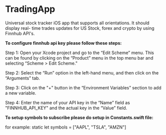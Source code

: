 # TradingApp
Universal stock tracker iOS app that supports all orientations. It should display real- time trades updates for US Stock, forex and crypto by using Finnhub API's.

**To configure finnhub api key please follow these steps:** 

Step 1: Open your Xcode project and go to the “Edit Scheme” menu. This can be found by clicking on the “Product” menu in the top menu bar and selecting “Scheme > Edit Scheme."

Step 2: Select the “Run” option in the left-hand menu, and then click on the “Arguments” tab.

Step 3: Click on the "+" button in the “Environment Variables” section to add a new variable.

Step 4: Enter the name of your API key in the “Name” field as "FINNHUB_API_KEY" and the actual key in the “Value” field.

**To setup symbols to subscribe please do setup in Constants.swift file:**

for example: static let symbols = ["AAPL", "TSLA", "AMZN"]
